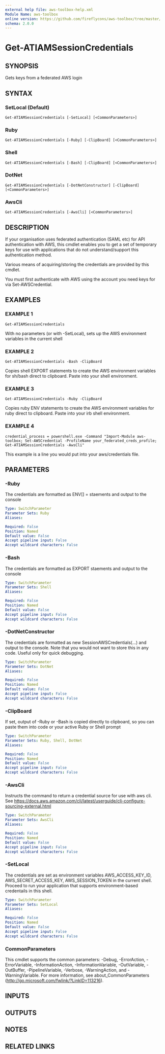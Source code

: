 ```yaml
---
external help file: aws-toolbox-help.xml
Module Name: aws-toolbox
online version: https://github.com/fireflycons/aws-toolbox/tree/master/docs/en-US/Get-ATEC2LatestAMI.md
schema: 2.0.0
---
```


# Get-ATIAMSessionCredentials

## SYNOPSIS
Gets keys from a federated AWS login

## SYNTAX

### SetLocal (Default)
```
Get-ATIAMSessionCredentials [-SetLocal] [<CommonParameters>]
```

### Ruby
```
Get-ATIAMSessionCredentials [-Ruby] [-ClipBoard] [<CommonParameters>]
```

### Shell
```
Get-ATIAMSessionCredentials [-Bash] [-ClipBoard] [<CommonParameters>]
```

### DotNet
```
Get-ATIAMSessionCredentials [-DotNetConstructor] [-ClipBoard] [<CommonParameters>]
```

### AwsCli
```
Get-ATIAMSessionCredentials [-AwsCli] [<CommonParameters>]
```

## DESCRIPTION
If your organisation uses federated authentication (SAML etc) for API authentication with AWS,
this cmdlet enables you to get a set of temporary keys for use with applications that do not
understand/support this authentication method.

Various means of acquiring/storing the credentials are provided by this cmdlet.

You must first authenticate with AWS using the account you need keys for via Set-AWSCredential.

## EXAMPLES

### EXAMPLE 1
```
Get-ATIAMSessionCredentials
```

With no parameters (or with -SetLocal), sets up the AWS environment variables in the current shell

### EXAMPLE 2
```
Get-ATIAMSessionCredentials -Bash -ClipBoard
```

Copies shell EXPORT statements to create the AWS environment variables for sh/bash direct to clipboard.
Paste into your shell environment.

### EXAMPLE 3
```
Get-ATIAMSessionCredentials -Ruby -ClipBoard
```

Copies ruby ENV statements to create the AWS environment variables for ruby direct to clipboard.
Paste into your irb shell environment.

### EXAMPLE 4
```
credential_process = powershell.exe -Command "Import-Module aws-toolbox; Set-AWSCredential -ProfileName your_federated_creds_profile; Get-ATIAMSessionCredentials -AwsCli"
```

This example is a line you would put into your aws/credentials file.

## PARAMETERS

### -Ruby
The credentials are formatted as ENV\[\] = staements and output to the console

```yaml
Type: SwitchParameter
Parameter Sets: Ruby
Aliases:

Required: False
Position: Named
Default value: False
Accept pipeline input: False
Accept wildcard characters: False
```

### -Bash
The credentials are formatted as EXPORT staements and output to the console

```yaml
Type: SwitchParameter
Parameter Sets: Shell
Aliases:

Required: False
Position: Named
Default value: False
Accept pipeline input: False
Accept wildcard characters: False
```

### -DotNetConstructor
The credentials are formatted as new SessionAWSCredentials(...) and output to the console.
Note that you would not want to store this in any code.
Useful only for quick debugging.

```yaml
Type: SwitchParameter
Parameter Sets: DotNet
Aliases:

Required: False
Position: Named
Default value: False
Accept pipeline input: False
Accept wildcard characters: False
```

### -ClipBoard
If set, output of -Ruby or -Bash is copied directly to clipboard, so you can paste them into code or your active Ruby or Shell prompt

```yaml
Type: SwitchParameter
Parameter Sets: Ruby, Shell, DotNet
Aliases:

Required: False
Position: Named
Default value: False
Accept pipeline input: False
Accept wildcard characters: False
```

### -AwsCli
Instructs the command to return a credential source for use with aws cli.
See https://docs.aws.amazon.com/cli/latest/userguide/cli-configure-sourcing-external.html

```yaml
Type: SwitchParameter
Parameter Sets: AwsCli
Aliases:

Required: False
Position: Named
Default value: False
Accept pipeline input: False
Accept wildcard characters: False
```

### -SetLocal
The credentials are set as environment variables AWS_ACCESS_KEY_ID, AWS_SECRET_ACCESS_KEY, AWS_SESSION_TOKEN in the current shell.
Proceed to run your application that supports environment-based credentails in this shell.

```yaml
Type: SwitchParameter
Parameter Sets: SetLocal
Aliases:

Required: False
Position: Named
Default value: False
Accept pipeline input: False
Accept wildcard characters: False
```

### CommonParameters
This cmdlet supports the common parameters: -Debug, -ErrorAction, -ErrorVariable, -InformationAction, -InformationVariable, -OutVariable, -OutBuffer, -PipelineVariable, -Verbose, -WarningAction, and -WarningVariable.
For more information, see about_CommonParameters (http://go.microsoft.com/fwlink/?LinkID=113216).

## INPUTS

## OUTPUTS

## NOTES

## RELATED LINKS
